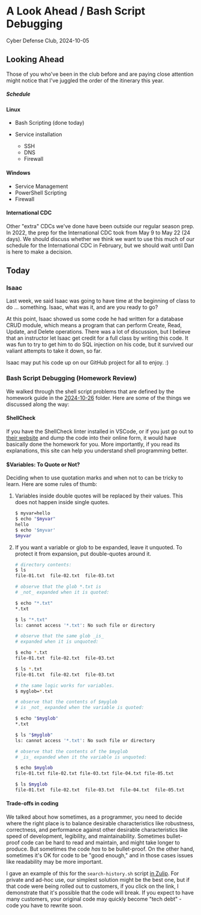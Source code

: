 # A Look Ahead / Bash Script Debugging

Cyber Defense Club, 2024-10-05

## Looking Ahead

Those of you who've been in the club before and are paying close attention might notice that I've juggled the order of the itinerary this year.

##### Schedule

#### Linux

* Bash Scripting (done today)
* Service installation

  * SSH
  * DNS
  * Firewall

#### Windows

* Service Management
* PowerShell Scripting
* Firewall

#### International CDC

Other "extra" CDCs we've done have been outside our regular season prep. In 2022, the prep for the International CDC took from May 9 to May 22 (24 days). We should discuss whether we think we want to use this much of our schedule for the International CDC in February, but we should wait until Dan is here to make a decision.

## Today

### Isaac

Last week, we said Isaac was going to have time at the beginning of class to do ... something. Isaac, what was it, and are you ready to go?

At this point, Isaac showed us some code he had written for a database CRUD module, which means a program that can perform Create, Read, Update, and Delete operations. There was a lot of discussion, but I believe that an instructor let Isaac get credit for a full class by writing this code. It was fun to try to get him to do SQL injection on his code, but it survived our valiant attempts to take it down, so far.

Isaac may put his code up on our GitHub project for all to enjoy. :)

### Bash Script Debugging (Homework Review)

We walked through the shell script problems that are defined by the homework guide in the [2024-10-26](../2024-10-26) folder. Here are some of the things we discussed along the way:

#### ShellCheck

If you have the ShellCheck linter installed in VSCode, or if you just go out to [their website](https://shellcheck.net) and dump the code into their online form, it would have basically done the homework for you. More importantly, if you read its explanations, this site can help you understand shell programming better.

#### $Variables: To Quote or Not?

Deciding when to use quotation marks and when not to can be tricky to learn. Here are some rules of thumb:

1. Variables inside double quotes will be replaced by their values. This does not happen inside single quotes.

   ```bash
   $ myvar=hello
   $ echo "$myvar"
   hello
   $ echo '$myvar'
   $myvar
   ```
2. If you want a variable or glob to be expanded, leave it unquoted. To protect it from expansion, put double-quotes around it.

   ```bash
   # directory contents:
   $ ls
   file-01.txt  file-02.txt  file-03.txt

   # observe that the glob *.txt is
   # _not_ expanded when it is quoted:

   $ echo "*.txt"
   *.txt

   $ ls "*.txt"
   ls: cannot access '*.txt': No such file or directory

   # observe that the same glob _is_
   # expanded when it is unquoted:

   $ echo *.txt
   file-01.txt  file-02.txt  file-03.txt

   $ ls *.txt
   file-01.txt  file-02.txt  file-03.txt

   # the same logic works for variables.   
   $ myglob=*.txt

   # observe that the contents of $myglob 
   # is _not_ expanded when the variable is quoted:

   $ echo "$myglob"
   *.txt

   $ ls "$myglob"
   ls: cannot access '*.txt': No such file or directory

   # observe that the contents of the $myglob
   # _is_ expanded when it the variable is unquoted:

   $ echo $myglob
   file-01.txt file-02.txt file-03.txt file-04.txt file-05.txt

   $ ls $myglob
   file-01.txt  file-02.txt  file-03.txt  file-04.txt  file-05.txt


   ```

#### Trade-offs in coding

We talked about how sometimes, as a programmer, you need to decide where the right place is to balance desirable characteristics like robustness, correctness, and performance against other desirable characteristics like speed of development, legibility, and maintainability. Sometimes bullet-proof code can be hard to read and maintain, and might take longer to produce. But sometimes the code _has_ to be bullet-proof. On the other hand, sometimes it's OK for code to be "good enough," and in those cases issues like readability may be more important.

I gave an example of this for the `search-history.sh` script [in Zulip](https://cyberdefense.zulipchat.com/#narrow/channel/406656-random/topic/random.20tech/near/480349628). For private and ad-hoc use, our simplest solution might be the best one, but if that code were being rolled out to customers, if you click on the link, I demonstrate that it's possible that the code will break. If you expect to have many customers, your original code may quickly become "tech debt" - code you have to rewrite soon.
